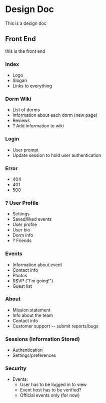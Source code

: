 # Design Doc
This is a design doc
## Front End
 this is the front end
 ### Index
 - Logo
 - Slogan
 - Links to everything
 ### Dorm Wiki
 - List of dorms
 - Information about each dorm (new page)
 - Reviews
 - ? Add information to wiki
 ### Login
 - User prompt
 - Update session to hold user authentication
 ### Error
 - 404
 - 401
 - 500
 ### ? User Profile
 - Settings
 - Saved/liked events
 - User profile
 - User bio
 - Dorm info
 - ? Friends
 ### Events
 - Information about event
 - Contact info
 - Photos
 - RSVP ("I'm going!")
 - Guest list
 ### About
 - Mission statement
 - Info about the team
 - Contact info
 - Customer support -- submit reports/bugs
 ### Sessions (Information Stored)
 - Authentication
 - Settings/preferences
 ### Security
 - Events:
    - User has to be logged in to view
    - Event host has to be verified?
    - Official events only (for now)
